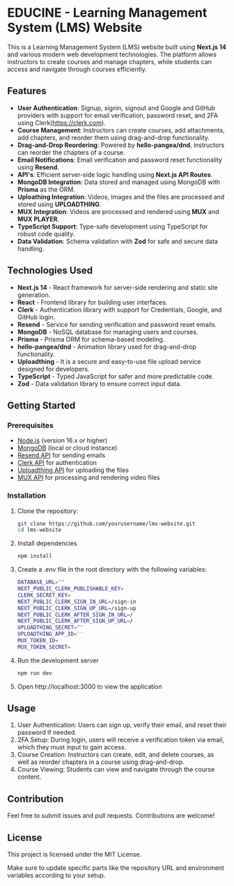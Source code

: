 # EDUCINE - Learning Management System (LMS) Website

This is a Learning Management System (LMS) website built using **Next.js 14** and various modern web development technologies. The platform allows instructors to create courses and manage chapters, while students can access and navigate through courses efficiently.

## Features

- **User Authentication**: Signup, signin, signout and Google and GitHub providers with support for email verification, password reset, and 2FA using Clerk(https://clerk.com).
- **Course Management**: Instructors can create courses, add attachments, add chapters, and reorder them using drag-and-drop functionality.
- **Drag-and-Drop Reordering**: Powered by **hello-pangea/dnd**, instructors can reorder the chapters of a course.
- **Email Notifications**: Email verification and password reset functionality using **Resend**.
- **API's**: Efficient server-side logic handling using **Next.js API Routes**.
- **MongoDB Integration**: Data stored and managed using MongoDB with **Prisma** as the ORM.
- **Uploathing Integration**: Videos, Images and the files are processed and stored using **UPLOADTHING**.
- **MUX Integration**: Videos are processed and rendered using **MUX** and **MUX PLAYER**.
- **TypeScript Support**: Type-safe development using TypeScript for robust code quality.
- **Data Validation**: Schema validation with **Zod** for safe and secure data handling.

## Technologies Used

- **Next.js 14** - React framework for server-side rendering and static site generation.
- **React** - Frontend library for building user interfaces.
- **Clerk** - Authentication library with support for Credentials, Google, and GitHub login.
- **Resend** - Service for sending verification and password reset emails.
- **MongoDB** - NoSQL database for managing users and courses.
- **Prisma** - Prisma ORM for schema-based modeling.
- **hello-pangea/dnd** - Animation library used for drag-and-drop functionality.
- **Uploadthing** - It is a secure and easy-to-use file upload service designed for developers. 
- **TypeScript** - Typed JavaScript for safer and more predictable code.
- **Zod** - Data validation library to ensure correct input data.

## Getting Started

### Prerequisites

- [Node.js](https://nodejs.org) (version 16.x or higher)
- [MongoDB](https://www.mongodb.com) (local or cloud instance)
- [Resend API](https://resend.com) for sending emails
- [Clerk API](https://clerk.com) for authentication
- [Uploadthing API](https://uploadthing.com) for uploading the files
- [MUX API](https://mux.com) for processing and rendering video files

### Installation

1. Clone the repository:
   ```bash
   git clone https://github.com/yourusername/lms-website.git
   cd lms-website
2. Install dependencies
    ```bash
    npm install
3. Create a .env file in the root directory with the following variables:
    ```bash
    DATABASE_URL=""
    NEXT_PUBLIC_CLERK_PUBLISHABLE_KEY=
    CLERK_SECRET_KEY=
    NEXT_PUBLIC_CLERK_SIGN_IN_URL=/sign-in
    NEXT_PUBLIC_CLERK_SIGN_UP_URL=/sign-up
    NEXT_PUBLIC_CLERK_AFTER_SIGN_IN_URL=/
    NEXT_PUBLIC_CLERK_AFTER_SIGN_UP_URL=/
    UPLOADTHING_SECRET=""
    UPLOADTHING_APP_ID=''
    MUX_TOKEN_ID=
    MUX_TOKEN_SECRET=
4. Run the development server
    ```bash
    npm run dev
5. Open http://localhost:3000 to view the application

## Usage

1. User Authentication: Users can sign up, verify their email, and reset their password if needed.
2. 2FA Setup: During login, users will receive a verification token via email, which they must input to gain access.
3. Course Creation: Instructors can create, edit, and delete courses, as well as reorder chapters in a course using drag-and-drop.
4. Course Viewing: Students can view and navigate through the course content.

## Contribution

Feel free to submit issues and pull requests. Contributions are welcome!

## License

This project is licensed under the MIT License.


Make sure to update specific parts like the repository URL and environment variables according to your setup.
